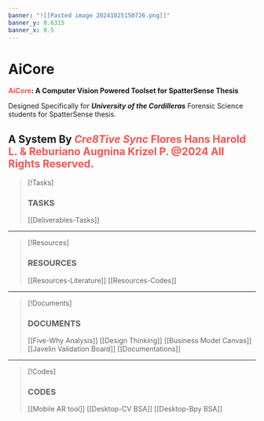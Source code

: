 ```yaml
---
banner: "![[Pasted image 20241025150726.png]]"
banner_y: 0.6315
banner_x: 0.5
---
```

# AiCore
**<span style="color:rgb(255, 82, 82)">AiCore</span>: A Computer Vision Powered Toolset for SpatterSense Thesis**

Designed Specifically for 
***University of the Cordilleras*** 
Forensic Science students for SpatterSense thesis.

**A System By *<span style="color:rgb(255, 82, 82)">Cre8Tive Sync</span>***
<span style="color:rgb(255, 82, 82)">Flores Hans Harold L. &  Reburiano Augnina Krizel P.  @2024 All Rights Reserved.</span>
---

> [!Tasks]
> ### TASKS
> [[Deliverables-Tasks]]

---

> [!Resources]
> ### RESOURCES
> [[Resources-Literature]]
> [[Resources-Codes]]

---

> [!Documents]
> ### DOCUMENTS
> [[Five-Why Analysis]]
> [[Design Thinking]]
> [[Business Model Canvas]]
> [[Javelin Validation Board]]
> [[Documentations]]

---

> [!Codes]
> ### CODES
> [[Mobile AR tool]]
> [[Desktop-CV BSA]]
> [[Desktop-Bpy BSA]]
> 

